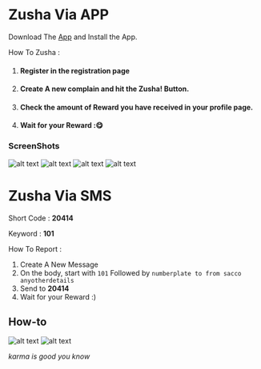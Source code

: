 Zusha Via APP
=====================

Download The [App](https://github.com/denzelwamburu/zushaapp/blob/master/apk/Zusha.apk) and Install the App.

How To Zusha :

1. #### Register in the registration page

2. #### Create A new complain and hit the Zusha! Button.

3. #### Check the amount of Reward you have received in your profile page.

4. #### Wait for your Reward  ::yum:


### ScreenShots
![alt text](https://raw.githubusercontent.com/denzelwamburu/zushaapp/master/pics/zusha6.png "Body") ![alt text](https://raw.githubusercontent.com/denzelwamburu/zushaapp/master/pics/zusha2.png "Body") ![alt text](https://raw.githubusercontent.com/denzelwamburu/zushaapp/master/pics/zusha3.png "Body")
![alt text](https://raw.githubusercontent.com/denzelwamburu/zushaapp/master/pics/zusha4.png)

Zusha Via SMS
=====================

Short Code : **20414**

Keyword : **101**

How To Report :

1. Create A New Message
2. On the body, start with `101` Followed by `numberplate to from sacco anyotherdetails`
3. Send to **20414**
4. Wait for your Reward :)

## How-to
![alt text](https://raw.githubusercontent.com/denzelwamburu/zushaserver/master/pics/one.png "Body") ![alt text](https://raw.githubusercontent.com/denzelwamburu/zushaserver/master/pics/two.png "Sent image")




_karma is good you know_
